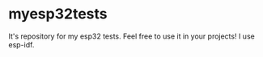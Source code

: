 # myesp32tests
It's repository for my esp32 tests. Feel free to use it in your projects! 
I use esp-idf.
